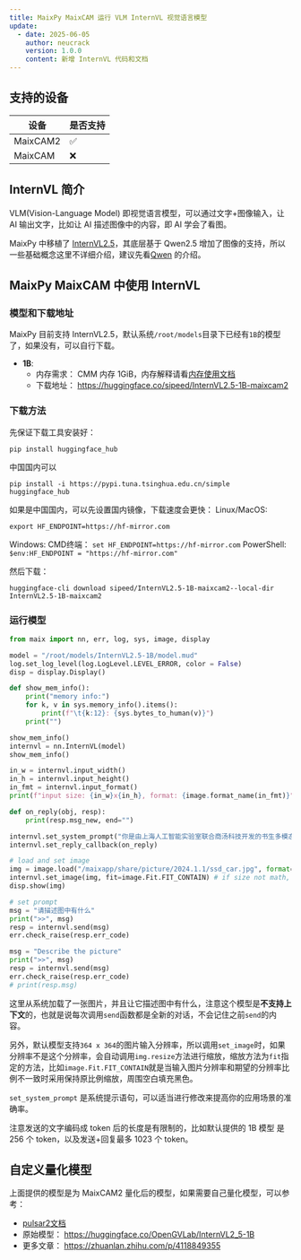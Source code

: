 ```yaml
---
title: MaixPy MaixCAM 运行 VLM InternVL 视觉语言模型
update:
  - date: 2025-06-05
    author: neucrack
    version: 1.0.0
    content: 新增 InternVL 代码和文档
---
```


## 支持的设备

| 设备      | 是否支持 |
| -------- | ------- |
| MaixCAM2 | ✅ |
| MaixCAM  | ❌ |


## InternVL 简介

VLM(Vision-Language Model) 即视觉语言模型，可以通过文字+图像输入，让 AI 输出文字，比如让 AI 描述图像中的内容，即 AI 学会了看图。

MaixPy 中移植了 [InternVL2.5](https://huggingface.co/OpenGVLab/InternVL2_5-1B)，其底层基于 Qwen2.5 增加了图像的支持，所以一些基础概念这里不详细介绍，建议先看[Qwen](./llm_qwen.md) 的介绍。


## MaixPy MaixCAM 中使用 InternVL

### 模型和下载地址

MaixPy 目前支持 InternVL2.5，默认系统`/root/models`目录下已经有`1B`的模型了，如果没有，可以自行下载。
* **1B**:
  * 内存需求： CMM 内存 1GiB，内存解释请看[内存使用文档](../pro/memory.md)
  * 下载地址： https://huggingface.co/sipeed/InternVL2.5-1B-maixcam2

### 下载方法

先保证下载工具安装好：
```
pip install huggingface_hub
```
中国国内可以
```
pip install -i https://pypi.tuna.tsinghua.edu.cn/simple huggingface_hub
```

如果是中国国内，可以先设置国内镜像，下载速度会更快：
Linux/MacOS:
```
export HF_ENDPOINT=https://hf-mirror.com
```
Windows:
CMD终端： `set HF_ENDPOINT=https://hf-mirror.com`
PowerShell: `$env:HF_ENDPOINT = "https://hf-mirror.com"`


然后下载：

```shell
huggingface-cli download sipeed/InternVL2.5-1B-maixcam2--local-dir InternVL2.5-1B-maixcam2
```

### 运行模型

```python
from maix import nn, err, log, sys, image, display

model = "/root/models/InternVL2.5-1B/model.mud"
log.set_log_level(log.LogLevel.LEVEL_ERROR, color = False)
disp = display.Display()

def show_mem_info():
    print("memory info:")
    for k, v in sys.memory_info().items():
        print(f"\t{k:12}: {sys.bytes_to_human(v)}")
    print("")

show_mem_info()
internvl = nn.InternVL(model)
show_mem_info()

in_w = internvl.input_width()
in_h = internvl.input_height()
in_fmt = internvl.input_format()
print(f"input size: {in_w}x{in_h}, format: {image.format_name(in_fmt)}")

def on_reply(obj, resp):
    print(resp.msg_new, end="")

internvl.set_system_prompt("你是由上海人工智能实验室联合商汤科技开发的书生多模态大模型，英文名叫InternVL, 是一个有用无害的人工智能助手。")
internvl.set_reply_callback(on_reply)

# load and set image
img = image.load("/maixapp/share/picture/2024.1.1/ssd_car.jpg", format=in_fmt)
internvl.set_image(img, fit=image.Fit.FIT_CONTAIN) # if size not math, will auto resize first
disp.show(img)

# set prompt
msg = "请描述图中有什么"
print(">>", msg)
resp = internvl.send(msg)
err.check_raise(resp.err_code)

msg = "Describe the picture"
print(">>", msg)
resp = internvl.send(msg)
err.check_raise(resp.err_code)
# print(resp.msg)
```

这里从系统加载了一张图片，并且让它描述图中有什么，注意这个模型是**不支持上下文**的，也就是说每次调用`send`函数都是全新的对话，不会记住之前`send`的内容。

另外，默认模型支持`364 x 364`的图片输入分辨率，所以调用`set_image`时，如果分辨率不是这个分辨率，会自动调用`img.resize`方法进行缩放，缩放方法为`fit`指定的方法，比如`image.Fit.FIT_CONTAIN`就是当输入图片分辨率和期望的分辨率比例不一致时采用保持原比例缩放，周围空白填充黑色。


`set_system_prompt` 是系统提示语句，可以适当进行修改来提高你的应用场景的准确率。

注意发送的文字编码成 token 后的长度是有限制的，比如默认提供的 1B 模型 是 256 个 token，以及发送+回复最多 1023 个 token。

## 自定义量化模型

上面提供的模型是为 MaixCAM2 量化后的模型，如果需要自己量化模型，可以参考：
* [pulsar2文档](https://pulsar2-docs.readthedocs.io/zh-cn/latest/appendix/build_llm.html)
* 原始模型： https://huggingface.co/OpenGVLab/InternVL2_5-1B
* 更多文章： https://zhuanlan.zhihu.com/p/4118849355
